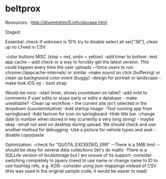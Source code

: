 beltprox
========

Resources:
-http://diveintohtml5.info/storage.html

Staged:

Essential:
check if unknown is 10%
try to disable select all
ver["36"], clean up 
no LFeed in CSV

-color buttons MISC (stop = red, undo = yellow)
-add timer to bottom
-test app cache
--add check or a way to forcibly get the latest version.  This could happen every time the user uploads
--force users to run: chrome://appcache-internals/ or similar
-make sound on click (buffering) or clean up background color event (buggy)
-design for portrait or landscape
-make look iOS-ey - boot strap

Would-be-nice:
-start timer, shows countdown on table?
-add note to comments if user edits or stops early or edits a database - make uneditable?
-Clean up workflow – the current site isn’t selected in the dropdown (counterintuitive)
-Add startup image: <link rel="apple-touch-startup-image" href="/startup.png">
-Test running app from springboard
-Add favicon for icon on springboard
-Hide title bar
-change date to number when stored in key (currently a very long string) - maybe okay
-email not sent on desktop during upload. We should check and use another method for debugging
-Use a picture for vehicle types and seat
-disable copy/paste

Optimization:
-check for “QUOTA_EXCEEDED_ERR”
--There is a 5MB limit
--should be okay for several data collections (let's do math)
-There is a SQLLite version of localstorage but I am unsure of its support
-consider switching completely to jquery (need to use name or change name to ID to use hashtag refs, e.g. #29)
-consider using json mappings instead of CSV (this was used in the original sample code; it would be easier to read)
 


